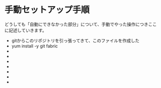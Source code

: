 # 手動セットアップ手順

どうしても「自動にできなかった部分」について、手動でやった操作につきここに記述していきます。

+ gitからこのリポジトリを引っ張ってきて、このファイルを作成した
+ yum install -y git fabric
+
+
+
+
+
+
+

